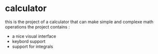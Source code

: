# calculator
this is the project of a calculator that can make simple and complexe math operations
the project contains :
- a nice visual interface 
- keybord support 
- support for integrals